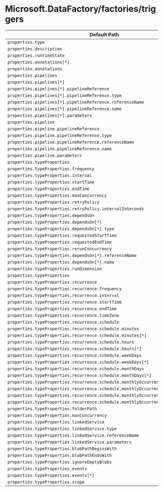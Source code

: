 # Microsoft.DataFactory/factories/triggers

| Default Path | Alias |
|---|---|
| `properties.type` | `Microsoft.DataFactory/factories/triggers/type` |
| `properties.description` | `Microsoft.DataFactory/factories/triggers/description` |
| `properties.runtimeState` | `Microsoft.DataFactory/factories/triggers/runtimeState` |
| `properties.annotations[*]` | `Microsoft.DataFactory/factories/triggers/annotations[*]` |
| `properties.annotations` | `Microsoft.DataFactory/factories/triggers/annotations` |
| `properties.pipelines` | `Microsoft.DataFactory/factories/triggers/MultiplePipelineTrigger.pipelines` |
| `properties.pipelines[*]` | `Microsoft.DataFactory/factories/triggers/MultiplePipelineTrigger.pipelines[*]` |
| `properties.pipelines[*].pipelineReference` | `Microsoft.DataFactory/factories/triggers/MultiplePipelineTrigger.pipelines[*].pipelineReference` |
| `properties.pipelines[*].pipelineReference.type` | `Microsoft.DataFactory/factories/triggers/MultiplePipelineTrigger.pipelines[*].pipelineReference.type` |
| `properties.pipelines[*].pipelineReference.referenceName` | `Microsoft.DataFactory/factories/triggers/MultiplePipelineTrigger.pipelines[*].pipelineReference.referenceName` |
| `properties.pipelines[*].pipelineReference.name` | `Microsoft.DataFactory/factories/triggers/MultiplePipelineTrigger.pipelines[*].pipelineReference.name` |
| `properties.pipelines[*].parameters` | `Microsoft.DataFactory/factories/triggers/MultiplePipelineTrigger.pipelines[*].parameters` |
| `properties.pipeline` | `Microsoft.DataFactory/factories/triggers/TumblingWindowTrigger.pipeline` |
| `properties.pipeline.pipelineReference` | `Microsoft.DataFactory/factories/triggers/TumblingWindowTrigger.pipeline.pipelineReference` |
| `properties.pipeline.pipelineReference.type` | `Microsoft.DataFactory/factories/triggers/TumblingWindowTrigger.pipeline.pipelineReference.type` |
| `properties.pipeline.pipelineReference.referenceName` | `Microsoft.DataFactory/factories/triggers/TumblingWindowTrigger.pipeline.pipelineReference.referenceName` |
| `properties.pipeline.pipelineReference.name` | `Microsoft.DataFactory/factories/triggers/TumblingWindowTrigger.pipeline.pipelineReference.name` |
| `properties.pipeline.parameters` | `Microsoft.DataFactory/factories/triggers/TumblingWindowTrigger.pipeline.parameters` |
| `properties.typeProperties` | `Microsoft.DataFactory/factories/triggers/TumblingWindowTrigger.typeProperties` |
| `properties.typeProperties.frequency` | `Microsoft.DataFactory/factories/triggers/TumblingWindowTrigger.typeProperties.frequency` |
| `properties.typeProperties.interval` | `Microsoft.DataFactory/factories/triggers/TumblingWindowTrigger.typeProperties.interval` |
| `properties.typeProperties.startTime` | `Microsoft.DataFactory/factories/triggers/TumblingWindowTrigger.typeProperties.startTime` |
| `properties.typeProperties.endTime` | `Microsoft.DataFactory/factories/triggers/TumblingWindowTrigger.typeProperties.endTime` |
| `properties.typeProperties.maxConcurrency` | `Microsoft.DataFactory/factories/triggers/TumblingWindowTrigger.typeProperties.maxConcurrency` |
| `properties.typeProperties.retryPolicy` | `Microsoft.DataFactory/factories/triggers/TumblingWindowTrigger.typeProperties.retryPolicy` |
| `properties.typeProperties.retryPolicy.intervalInSeconds` | `Microsoft.DataFactory/factories/triggers/TumblingWindowTrigger.typeProperties.retryPolicy.intervalInSeconds` |
| `properties.typeProperties.dependsOn` | `Microsoft.DataFactory/factories/triggers/TumblingWindowTrigger.typeProperties.dependsOn` |
| `properties.typeProperties.dependsOn[*]` | `Microsoft.DataFactory/factories/triggers/TumblingWindowTrigger.typeProperties.dependsOn[*]` |
| `properties.typeProperties.dependsOn[*].type` | `Microsoft.DataFactory/factories/triggers/TumblingWindowTrigger.typeProperties.dependsOn[*].type` |
| `properties.typeProperties.requestedStartTime` | `Microsoft.DataFactory/factories/triggers/RerunTumblingWindowTrigger.typeProperties.requestedStartTime` |
| `properties.typeProperties.requestedEndTime` | `Microsoft.DataFactory/factories/triggers/RerunTumblingWindowTrigger.typeProperties.requestedEndTime` |
| `properties.typeProperties.rerunConcurrency` | `Microsoft.DataFactory/factories/triggers/RerunTumblingWindowTrigger.typeProperties.rerunConcurrency` |
| `properties.typeProperties.dependsOn[*].referenceName` | `Microsoft.DataFactory/factories/triggers/ChainingTrigger.typeProperties.dependsOn[*].referenceName` |
| `properties.typeProperties.dependsOn[*].name` | `Microsoft.DataFactory/factories/triggers/ChainingTrigger.typeProperties.dependsOn[*].name` |
| `properties.typeProperties.runDimension` | `Microsoft.DataFactory/factories/triggers/ChainingTrigger.typeProperties.runDimension` |
| `properties.typeProperties` | `Microsoft.DataFactory/factories/triggers/ScheduleTrigger.typeProperties` |
| `properties.typeProperties.recurrence` | `Microsoft.DataFactory/factories/triggers/ScheduleTrigger.typeProperties.recurrence` |
| `properties.typeProperties.recurrence.frequency` | `Microsoft.DataFactory/factories/triggers/ScheduleTrigger.typeProperties.recurrence.frequency` |
| `properties.typeProperties.recurrence.interval` | `Microsoft.DataFactory/factories/triggers/ScheduleTrigger.typeProperties.recurrence.interval` |
| `properties.typeProperties.recurrence.startTime` | `Microsoft.DataFactory/factories/triggers/ScheduleTrigger.typeProperties.recurrence.startTime` |
| `properties.typeProperties.recurrence.endTime` | `Microsoft.DataFactory/factories/triggers/ScheduleTrigger.typeProperties.recurrence.endTime` |
| `properties.typeProperties.recurrence.timeZone` | `Microsoft.DataFactory/factories/triggers/ScheduleTrigger.typeProperties.recurrence.timeZone` |
| `properties.typeProperties.recurrence.schedule` | `Microsoft.DataFactory/factories/triggers/ScheduleTrigger.typeProperties.recurrence.schedule` |
| `properties.typeProperties.recurrence.schedule.minutes` | `Microsoft.DataFactory/factories/triggers/ScheduleTrigger.typeProperties.recurrence.schedule.minutes` |
| `properties.typeProperties.recurrence.schedule.minutes[*]` | `Microsoft.DataFactory/factories/triggers/ScheduleTrigger.typeProperties.recurrence.schedule.minutes[*]` |
| `properties.typeProperties.recurrence.schedule.hours` | `Microsoft.DataFactory/factories/triggers/ScheduleTrigger.typeProperties.recurrence.schedule.hours` |
| `properties.typeProperties.recurrence.schedule.hours[*]` | `Microsoft.DataFactory/factories/triggers/ScheduleTrigger.typeProperties.recurrence.schedule.hours[*]` |
| `properties.typeProperties.recurrence.schedule.weekDays` | `Microsoft.DataFactory/factories/triggers/ScheduleTrigger.typeProperties.recurrence.schedule.weekDays` |
| `properties.typeProperties.recurrence.schedule.weekDays[*]` | `Microsoft.DataFactory/factories/triggers/ScheduleTrigger.typeProperties.recurrence.schedule.weekDays[*]` |
| `properties.typeProperties.recurrence.schedule.monthDays` | `Microsoft.DataFactory/factories/triggers/ScheduleTrigger.typeProperties.recurrence.schedule.monthDays` |
| `properties.typeProperties.recurrence.schedule.monthDays[*]` | `Microsoft.DataFactory/factories/triggers/ScheduleTrigger.typeProperties.recurrence.schedule.monthDays[*]` |
| `properties.typeProperties.recurrence.schedule.monthlyOccurrences` | `Microsoft.DataFactory/factories/triggers/ScheduleTrigger.typeProperties.recurrence.schedule.monthlyOccurrences` |
| `properties.typeProperties.recurrence.schedule.monthlyOccurrences[*]` | `Microsoft.DataFactory/factories/triggers/ScheduleTrigger.typeProperties.recurrence.schedule.monthlyOccurrences[*]` |
| `properties.typeProperties.recurrence.schedule.monthlyOccurrences[*].day` | `Microsoft.DataFactory/factories/triggers/ScheduleTrigger.typeProperties.recurrence.schedule.monthlyOccurrences[*].day` |
| `properties.typeProperties.recurrence.schedule.monthlyOccurrences[*].occurrence` | `Microsoft.DataFactory/factories/triggers/ScheduleTrigger.typeProperties.recurrence.schedule.monthlyOccurrences[*].occurrence` |
| `properties.typeProperties.folderPath` | `Microsoft.DataFactory/factories/triggers/BlobTrigger.typeProperties.folderPath` |
| `properties.typeProperties.maxConcurrency` | `Microsoft.DataFactory/factories/triggers/BlobTrigger.typeProperties.maxConcurrency` |
| `properties.typeProperties.linkedService` | `Microsoft.DataFactory/factories/triggers/BlobTrigger.typeProperties.linkedService` |
| `properties.typeProperties.linkedService.type` | `Microsoft.DataFactory/factories/triggers/BlobTrigger.typeProperties.linkedService.type` |
| `properties.typeProperties.linkedService.referenceName` | `Microsoft.DataFactory/factories/triggers/BlobTrigger.typeProperties.linkedService.referenceName` |
| `properties.typeProperties.linkedService.parameters` | `Microsoft.DataFactory/factories/triggers/BlobTrigger.typeProperties.linkedService.parameters` |
| `properties.typeProperties.blobPathBeginsWith` | `Microsoft.DataFactory/factories/triggers/BlobEventsTrigger.typeProperties.blobPathBeginsWith` |
| `properties.typeProperties.blobPathEndsWith` | `Microsoft.DataFactory/factories/triggers/BlobEventsTrigger.typeProperties.blobPathEndsWith` |
| `properties.typeProperties.ignoreEmptyBlobs` | `Microsoft.DataFactory/factories/triggers/BlobEventsTrigger.typeProperties.ignoreEmptyBlobs` |
| `properties.typeProperties.events` | `Microsoft.DataFactory/factories/triggers/BlobEventsTrigger.typeProperties.events` |
| `properties.typeProperties.events[*]` | `Microsoft.DataFactory/factories/triggers/BlobEventsTrigger.typeProperties.events[*]` |
| `properties.typeProperties.scope` | `Microsoft.DataFactory/factories/triggers/BlobEventsTrigger.typeProperties.scope` |

